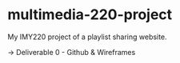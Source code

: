 # multimedia-220-project
My IMY220 project of a playlist sharing website.

-> Deliverable 0 - Github & Wireframes
